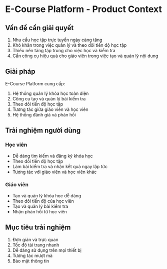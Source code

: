 # E-Course Platform - Product Context

## Vấn đề cần giải quyết
1. Nhu cầu học tập trực tuyến ngày càng tăng
2. Khó khăn trong việc quản lý và theo dõi tiến độ học tập
3. Thiếu nền tảng tập trung cho việc học và kiểm tra
4. Cần công cụ hiệu quả cho giáo viên trong việc tạo và quản lý nội dung

## Giải pháp
E-Course Platform cung cấp:
1. Hệ thống quản lý khóa học toàn diện
2. Công cụ tạo và quản lý bài kiểm tra
3. Theo dõi tiến độ học tập
4. Tương tác giữa giáo viên và học viên
5. Hệ thống đánh giá và phản hồi

## Trải nghiệm người dùng
### Học viên
- Dễ dàng tìm kiếm và đăng ký khóa học
- Theo dõi tiến độ học tập
- Làm bài kiểm tra và nhận kết quả ngay lập tức
- Tương tác với giáo viên và học viên khác

### Giáo viên
- Tạo và quản lý khóa học dễ dàng
- Theo dõi tiến độ của học viên
- Tạo và quản lý bài kiểm tra
- Nhận phản hồi từ học viên

## Mục tiêu trải nghiệm
1. Đơn giản và trực quan
2. Tốc độ tải trang nhanh
3. Dễ dàng sử dụng trên mọi thiết bị
4. Tương tác mượt mà
5. Bảo mật thông tin 
